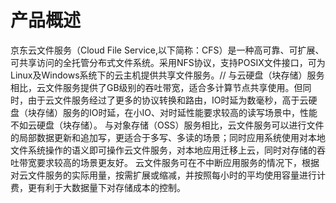 # 产品概述

京东云文件服务（Cloud File Service,以下简称：CFS）是一种高可靠、可扩展、可共享访问的全托管分布式文件系统。采用NFS协议，支持POSIX文件接口，可为Linux及Windows系统下的云主机提供共享文件服务。//
与云硬盘（块存储）服务相比，云文件服务提供了GB级别的吞吐带宽，适合多计算节点共享使用。但同时，由于云文件服务经过了更多的协议转换和路由，IO时延为数毫秒，高于云硬盘（块存储）服务的IO时延，在小IO、对时延性能要求较高的读写场景中，性能不如云硬盘（块存储）。
与对象存储（OSS）服务相比，云文件服务可以进行文件的局部数据更新和追加写，更适合于多写、多读的场景；同时应用系统使用对本地文件系统操作的语义即可操作云文件服务，对本地应用迁移上云，同时对存储的吞吐带宽要求较高的场景更友好。
云文件服务可在不中断应用服务的情况下，根据对云文件服务的实际用量，按需扩展或缩减，并按照每小时的平均使用容量进行计费，更有利于大数据量下对存储成本的控制。
